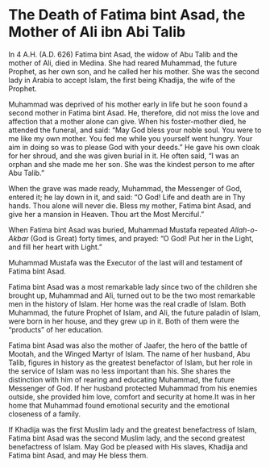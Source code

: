 The Death of Fatima bint Asad, the Mother of Ali ibn Abi Talib
==============================================================

In 4 A.H. (A.D. 626) Fatima bint Asad, the widow of Abu Talib and the
mother of Ali, died in Medina. She had reared Muhammad, the future
Prophet, as her own son, and he called her his mother. She was the
second lady in Arabia to accept Islam, the first being Khadija, the wife
of the Prophet.

Muhammad was deprived of his mother early in life but he soon found a
second mother in Fatima bint Asad. He, therefore, did not miss the love
and affection that a mother alone can give. When his foster-mother died,
he attended the funeral, and said: “May God bless your noble soul. You
were to me like my own mother. You fed me while you yourself went
hungry. Your aim in doing so was to please God with your deeds.” He gave
his own cloak for her shroud, and she was given burial in it. He often
said, “I was an orphan and she made me her son. She was the kindest
person to me after Abu Talib.”

When the grave was made ready, Muhammad, the Messenger of God, entered
it; he lay down in it, and said: “O God! Life and death are in Thy
hands. Thou alone will never die. Bless my mother, Fatima bint Asad, and
give her a mansion in Heaven. Thou art the Most Merciful.”

When Fatima bint Asad was buried, Muhammad Mustafa repeated
*Allah-o-Akbar* (God is Great) forty times, and prayed: “O God! Put her
in the Light, and fill her heart with Light.”

Muhammad Mustafa was the Executor of the last will and testament of
Fatima bint Asad.

Fatima bint Asad was a most remarkable lady since two of the children
she brought up, Muhammad and Ali, turned out to be the two most
remarkable men in the history of Islam. Her home was the real cradle of
Islam. Both Muhammad, the future Prophet of Islam, and Ali, the future
paladin of Islam, were born in her house, and they grew up in it. Both
of them were the “products” of her education.

Fatima bint Asad was also the mother of Jaafer, the hero of the battle
of Mootah, and the Winged Martyr of Islam. The name of her husband, Abu
Talib, figures in history as the greatest benefactor of Islam, but her
role in the service of Islam was no less important than his. She shares
the distinction with him of rearing and educating Muhammad, the future
Messenger of God. If her husband protected Muhammad from his enemies
outside, she provided him love, comfort and security at home.It was in
her home that Muhammad found emotional security and the emotional
closeness of a family.

If Khadija was the first Muslim lady and the greatest benefactress of
Islam, Fatima bint Asad was the second Muslim lady, and the second
greatest benefactress of Islam. May God be pleased with His slaves,
Khadija and Fatima bint Asad, and may He bless them.


